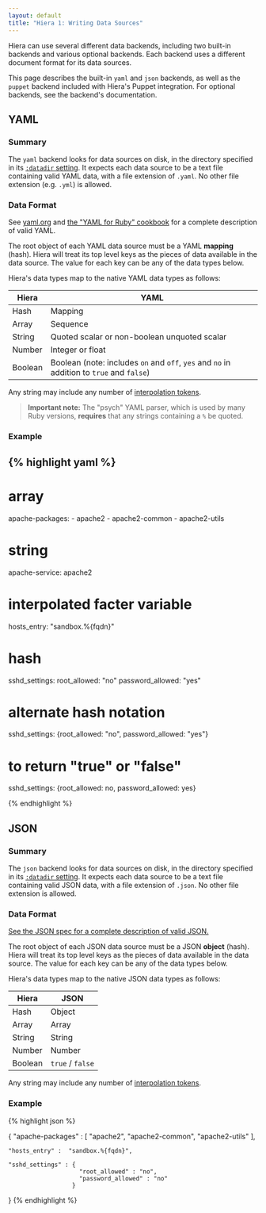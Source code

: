```yaml
---
layout: default
title: "Hiera 1: Writing Data Sources"
---
```



[json]: http://www.json.org/
[yaml_ruby]: http://www.yaml.org/YAML_for_ruby.html
[yaml]: http://www.yaml.org
[datadir]: ./configuring.html#datadir
[variables]: ./variables.html

Hiera can use several different data backends, including two built-in backends and various optional backends. Each backend uses a different document format for its data sources.

This page describes the built-in `yaml` and `json` backends, as well as the `puppet` backend included with Hiera's Puppet integration. For optional backends, see the backend's documentation.

YAML
-----

### Summary

The `yaml` backend looks for data sources on disk, in the directory specified in its [`:datadir` setting][datadir]. It expects each data source to be a text file containing valid YAML data, with a file extension of `.yaml`. No other file extension (e.g. `.yml`) is allowed.

### Data Format

See [yaml.org][yaml] and [the "YAML for Ruby" cookbook][yaml_ruby] for a complete description of valid YAML.

The root object of each YAML data source must be a YAML **mapping** (hash). Hiera will treat its top level keys as the pieces of data available in the data source. The value for each key can be any of the data types below.

Hiera's data types map to the native YAML data types as follows:

Hiera   | YAML
--------|-----
Hash    | Mapping
Array   | Sequence
String  | Quoted scalar or non-boolean unquoted scalar
Number  | Integer or float
Boolean | Boolean (note: includes `on` and `off`, `yes` and `no` in addition to `true` and `false`)

Any string may include any number of [interpolation tokens][variables].

> **Important note:** The "psych" YAML parser, which is used by many Ruby versions, **requires** that any strings containing a `%` be quoted.

### Example

{% highlight yaml %}
---
# array
apache-packages:
    - apache2
    - apache2-common
    - apache2-utils

# string
apache-service: apache2

# interpolated facter variable
hosts_entry: "sandbox.%{fqdn}"

# hash
sshd_settings:
    root_allowed: "no"
    password_allowed: "yes"

# alternate hash notation
sshd_settings: {root_allowed: "no", password_allowed: "yes"}

# to return "true" or "false"
sshd_settings: {root_allowed: no, password_allowed: yes}

{% endhighlight %}

JSON
-----

### Summary

The `json` backend looks for data sources on disk, in the directory specified in its [`:datadir` setting][datadir]. It expects each data source to be a text file containing valid JSON data, with a file extension of `.json`. No other file extension is allowed.

### Data Format

[See the JSON spec for a complete description of valid JSON.][json]

The root object of each JSON data source must be a JSON **object** (hash). Hiera will treat its top level keys as the pieces of data available in the data source. The value for each key can be any of the data types below.

Hiera's data types map to the native JSON data types as follows:

Hiera   | JSON
--------|------
Hash    | Object
Array   | Array
String  | String
Number  | Number
Boolean | `true` / `false`

Any string may include any number of [interpolation tokens][variables].

### Example
{% highlight json %}

{
    "apache-packages" : [
    "apache2",
    "apache2-common",
    "apache2-utils"
    ],

    "hosts_entry" :  "sandbox.%{fqdn}",

    "sshd_settings" : {
                        "root_allowed" : "no",
                        "password_allowed" : "no"
                      }
}
{% endhighlight %}
